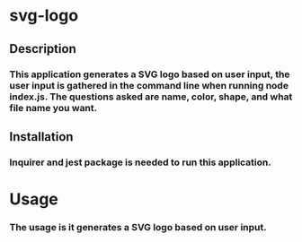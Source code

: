 # svg-logo

## Description

### This application generates a SVG logo based on user input, the user input is gathered in the command line when running node index.js. The questions asked are name, color, shape, and what file name you want.

## Installation

### Inquirer and jest package is needed to run this application.

# Usage

### The usage is it generates a SVG logo based on user input.
